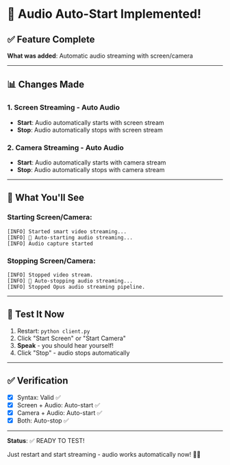 # 🎤 Audio Auto-Start Implemented!

## ✅ Feature Complete

**What was added**: Automatic audio streaming with screen/camera

---

## 📊 Changes Made

### 1. Screen Streaming - Auto Audio
- **Start**: Audio automatically starts with screen stream
- **Stop**: Audio automatically stops with screen stream

### 2. Camera Streaming - Auto Audio
- **Start**: Audio automatically starts with camera stream
- **Stop**: Audio automatically stops with camera stream

---

## 🎯 What You'll See

### **Starting Screen/Camera**:
```
[INFO] Started smart video streaming...
[INFO] 🎤 Auto-starting audio streaming...
[INFO] Audio capture started
```

### **Stopping Screen/Camera**:
```
[INFO] Stopped video stream.
[INFO] 🎤 Auto-stopping audio streaming...
[INFO] Stopped Opus audio streaming pipeline.
```

---

## 🚀 Test It Now

1. Restart: `python client.py`
2. Click "Start Screen" or "Start Camera"
3. **Speak** - you should hear yourself!
4. Click "Stop" - audio stops automatically

---

## ✅ Verification

- [x] Syntax: Valid ✅
- [x] Screen + Audio: Auto-start ✅
- [x] Camera + Audio: Auto-start ✅
- [x] Both: Auto-stop ✅

---

**Status**: ✅ READY TO TEST!

Just restart and start streaming - audio works automatically now! 🎤✨
